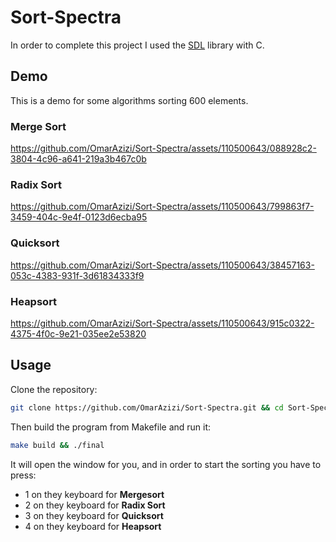 # Sort-Spectra
In order to complete this project I used the [SDL](https://www.libsdl.org/) library with C.

## Demo 
This is a demo for some algorithms sorting 600 elements.

### Merge Sort

https://github.com/OmarAzizi/Sort-Spectra/assets/110500643/088928c2-3804-4c96-a641-219a3b467c0b

### Radix Sort

https://github.com/OmarAzizi/Sort-Spectra/assets/110500643/799863f7-3459-404c-9e4f-0123d6ecba95

### Quicksort

https://github.com/OmarAzizi/Sort-Spectra/assets/110500643/38457163-053c-4383-931f-3d61834333f9

### Heapsort

https://github.com/OmarAzizi/Sort-Spectra/assets/110500643/915c0322-4375-4f0c-9e21-035ee2e53820

## Usage

Clone the repository:
```bash
git clone https://github.com/OmarAzizi/Sort-Spectra.git && cd Sort-Spectra
```

Then build the program from Makefile and run it:
```bash
make build && ./final
```

It will open the window for you, and in order to start the sorting you have to press:
- 1 on they keyboard for **Mergesort**
- 2 on they keyboard for **Radix Sort**
- 3 on they keyboard for **Quicksort**
- 4 on they keyboard for **Heapsort**

